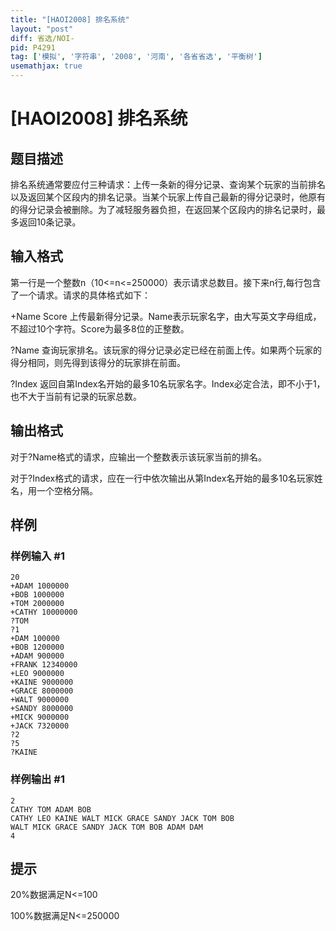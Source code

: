 ```yaml
---
title: "[HAOI2008] 排名系统"
layout: "post"
diff: 省选/NOI-
pid: P4291
tag: ['模拟', '字符串', '2008', '河南', '各省省选', '平衡树']
usemathjax: true
---
```


# [HAOI2008] 排名系统
## 题目描述

排名系统通常要应付三种请求：上传一条新的得分记录、查询某个玩家的当前排名以及返回某个区段内的排名记录。当某个玩家上传自己最新的得分记录时，他原有的得分记录会被删除。为了减轻服务器负担，在返回某个区段内的排名记录时，最多返回10条记录。
## 输入格式

第一行是一个整数n（10<=n<=250000）表示请求总数目。接下来n行,每行包含了一个请求。请求的具体格式如下：

+Name Score 上传最新得分记录。Name表示玩家名字，由大写英文字母组成，不超过10个字符。Score为最多8位的正整数。

?Name 查询玩家排名。该玩家的得分记录必定已经在前面上传。如果两个玩家的得分相同，则先得到该得分的玩家排在前面。

?Index 返回自第Index名开始的最多10名玩家名字。Index必定合法，即不小于1，也不大于当前有记录的玩家总数。
## 输出格式

对于?Name格式的请求，应输出一个整数表示该玩家当前的排名。

对于?Index格式的请求，应在一行中依次输出从第Index名开始的最多10名玩家姓名，用一个空格分隔。
## 样例

### 样例输入 #1
```
20
+ADAM 1000000
+BOB 1000000
+TOM 2000000
+CATHY 10000000
?TOM
?1
+DAM 100000
+BOB 1200000
+ADAM 900000
+FRANK 12340000
+LEO 9000000
+KAINE 9000000
+GRACE 8000000
+WALT 9000000
+SANDY 8000000
+MICK 9000000
+JACK 7320000
?2
?5
?KAINE
```
### 样例输出 #1
```
2
CATHY TOM ADAM BOB
CATHY LEO KAINE WALT MICK GRACE SANDY JACK TOM BOB
WALT MICK GRACE SANDY JACK TOM BOB ADAM DAM
4
```
## 提示

20%数据满足N<=100

100%数据满足N<=250000
